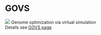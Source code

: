 # GOVS
<a href="https://www.r-project.org/" target="_blank"><img src="https://img.shields.io/badge/language-R-orange?style=plastic"></a>
Genome optimization via virtual simulation <br/>
Details see [GOVS page](https://govs-pack.github.io/)
